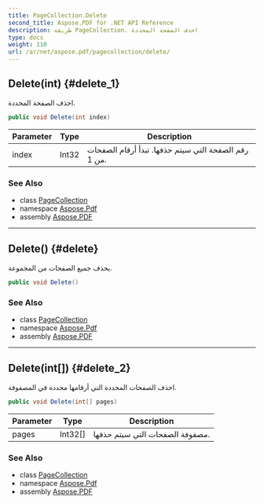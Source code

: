 ```yaml
---
title: PageCollection.Delete
second_title: Aspose.PDF for .NET API Reference
description: طريقة PageCollection. احذف الصفحة المحددة
type: docs
weight: 110
url: /ar/net/aspose.pdf/pagecollection/delete/
---
```

## Delete(int) {#delete_1}

احذف الصفحة المحددة.

```csharp
public void Delete(int index)
```

| Parameter | Type | Description |
| --- | --- | --- |
| index | Int32 | رقم الصفحة التي سيتم حذفها. تبدأ أرقام الصفحات من 1. |

### See Also

* class [PageCollection](../)
* namespace [Aspose.Pdf](../../../aspose.pdf/)
* assembly [Aspose.PDF](../../../)

---

## Delete() {#delete}

يحذف جميع الصفحات من المجموعة.

```csharp
public void Delete()
```

### See Also

* class [PageCollection](../)
* namespace [Aspose.Pdf](../../../aspose.pdf/)
* assembly [Aspose.PDF](../../../)

---

## Delete(int[]) {#delete_2}

احذف الصفحات المحددة التي أرقامها محددة في المصفوفة.

```csharp
public void Delete(int[] pages)
```

| Parameter | Type | Description |
| --- | --- | --- |
| pages | Int32[] | مصفوفة الصفحات التي سيتم حذفها. |

### See Also

* class [PageCollection](../)
* namespace [Aspose.Pdf](../../../aspose.pdf/)
* assembly [Aspose.PDF](../../../)